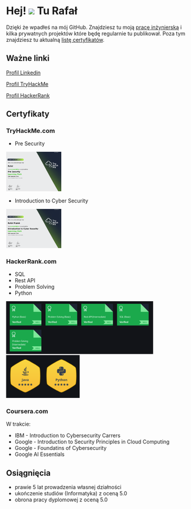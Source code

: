 Hej! ![](https://user-images.githubusercontent.com/18350557/176309783-0785949b-9127-417c-8b55-ab5a4333674e.gif) Tu Rafał
======
Dzięki że wpadłeś na mój GitHub. Znajdziesz tu moją [pracę inżynierską](https://github.com/DogNoise/Universal-Speech-to-Text) i kilka prywatnych projektów które będę regularnie tu publikował. Poza tym znajdziesz tu aktualną [listę certyfikatów](https://github.com/DogNoise/Universal-Speech-to-Text). 

## Ważne linki
[Profil Linkedin](https://www.linkedin.com/in/nojsudoggo/)

[Profil TryHackMe](https://tryhackme.com/p/NoRaf)

[Profil HackerRank](https://www.hackerrank.com/profile/piatekrafa)


## Certyfikaty

### TryHackMe.com
- Pre Security
<img src="https://github.com/DogNoise/DogNoise/blob/main/images/THM-SZ46Q5JIAS.png" alt="alt" style="width:150px;"/>

- Introduction to Cyber Security

<img src="https://github.com/DogNoise/DogNoise/blob/main/images/THM-JGH0NY7EMX.png" alt="alt" style="width:150px;"/>

### HackerRank.com
- SQL
- Rest API
- Problem Solving
- Python
<img src="https://github.com/DogNoise/DogNoise/blob/main/images/hr_certifications.png" alt="alt" style="width:400px;"/>
<img src="https://github.com/DogNoise/DogNoise/blob/main/images/hr_badges.png" alt="alt" style="width:200px;"/>

### Coursera.com 
W trakcie:
 - IBM - Introduction to Cybersecurity Carrers 
 - Google - Introduction to Security Principles in Cloud Computing
 - Google - Foundatins of Cybersecurity 
 - Google AI Essentials


## Osiągnięcia 
- prawie 5 lat prowadzenia własnej działności
- ukończenie studiów (Informatyka) z oceną 5.0
- obrona pracy dyplomowej z oceną 5.0





